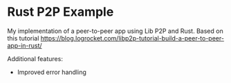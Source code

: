 # Rust P2P Example

My implementation of a peer-to-peer app using Lib P2P and Rust. Based on this tutorial https://blog.logrocket.com/libp2p-tutorial-build-a-peer-to-peer-app-in-rust/

Additional features:
- Improved error handling
